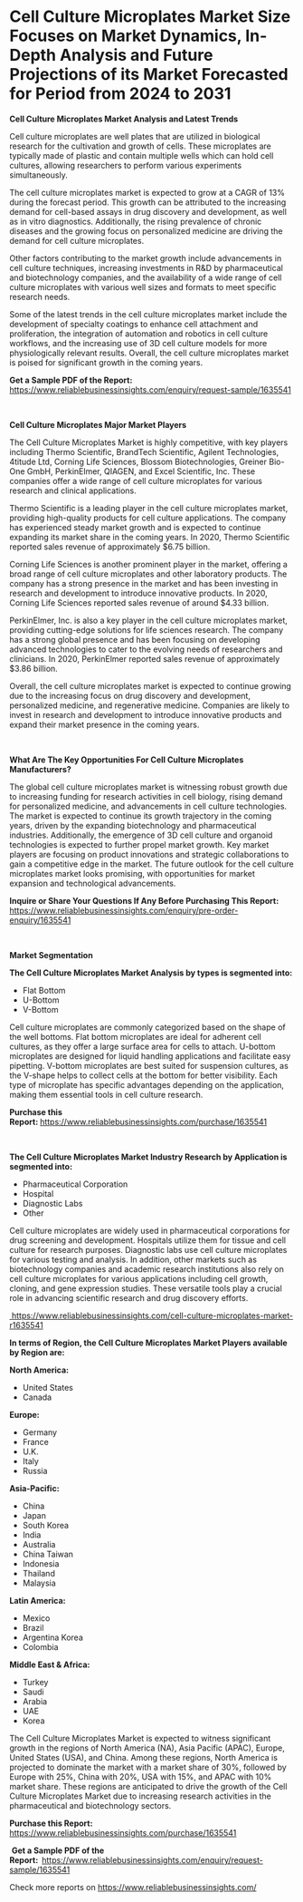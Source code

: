 <p><h1>Cell Culture Microplates Market Size Focuses on Market Dynamics, In-Depth Analysis and Future Projections of its Market Forecasted for Period from 2024 to 2031</h1></p><p><strong>Cell Culture Microplates Market Analysis and Latest Trends</strong></p>
<p><p>Cell culture microplates are well plates that are utilized in biological research for the cultivation and growth of cells. These microplates are typically made of plastic and contain multiple wells which can hold cell cultures, allowing researchers to perform various experiments simultaneously.</p><p>The cell culture microplates market is expected to grow at a CAGR of 13% during the forecast period. This growth can be attributed to the increasing demand for cell-based assays in drug discovery and development, as well as in vitro diagnostics. Additionally, the rising prevalence of chronic diseases and the growing focus on personalized medicine are driving the demand for cell culture microplates.</p><p>Other factors contributing to the market growth include advancements in cell culture techniques, increasing investments in R&D by pharmaceutical and biotechnology companies, and the availability of a wide range of cell culture microplates with various well sizes and formats to meet specific research needs.</p><p>Some of the latest trends in the cell culture microplates market include the development of specialty coatings to enhance cell attachment and proliferation, the integration of automation and robotics in cell culture workflows, and the increasing use of 3D cell culture models for more physiologically relevant results. Overall, the cell culture microplates market is poised for significant growth in the coming years.</p></p>
<p><strong>Get a Sample PDF of the Report:&nbsp;</strong> <a href="https://www.reliablebusinessinsights.com/enquiry/request-sample/1635541">https://www.reliablebusinessinsights.com/enquiry/request-sample/1635541</a></p>
<p>&nbsp;</p>
<p><strong>Cell Culture Microplates Major Market Players</strong></p>
<p><p>The Cell Culture Microplates Market is highly competitive, with key players including Thermo Scientific, BrandTech Scientific, Agilent Technologies, 4titude Ltd, Corning Life Sciences, Blossom Biotechnologies, Greiner Bio-One GmbH, PerkinElmer, QIAGEN, and Excel Scientific, Inc. These companies offer a wide range of cell culture microplates for various research and clinical applications.</p><p>Thermo Scientific is a leading player in the cell culture microplates market, providing high-quality products for cell culture applications. The company has experienced steady market growth and is expected to continue expanding its market share in the coming years. In 2020, Thermo Scientific reported sales revenue of approximately $6.75 billion.</p><p>Corning Life Sciences is another prominent player in the market, offering a broad range of cell culture microplates and other laboratory products. The company has a strong presence in the market and has been investing in research and development to introduce innovative products. In 2020, Corning Life Sciences reported sales revenue of around $4.33 billion.</p><p>PerkinElmer, Inc. is also a key player in the cell culture microplates market, providing cutting-edge solutions for life sciences research. The company has a strong global presence and has been focusing on developing advanced technologies to cater to the evolving needs of researchers and clinicians. In 2020, PerkinElmer reported sales revenue of approximately $3.86 billion.</p><p>Overall, the cell culture microplates market is expected to continue growing due to the increasing focus on drug discovery and development, personalized medicine, and regenerative medicine. Companies are likely to invest in research and development to introduce innovative products and expand their market presence in the coming years.</p></p>
<p>&nbsp;</p>
<p><strong>What Are The Key Opportunities For Cell Culture Microplates Manufacturers?</strong></p>
<p><p>The global cell culture microplates market is witnessing robust growth due to increasing funding for research activities in cell biology, rising demand for personalized medicine, and advancements in cell culture technologies. The market is expected to continue its growth trajectory in the coming years, driven by the expanding biotechnology and pharmaceutical industries. Additionally, the emergence of 3D cell culture and organoid technologies is expected to further propel market growth. Key market players are focusing on product innovations and strategic collaborations to gain a competitive edge in the market. The future outlook for the cell culture microplates market looks promising, with opportunities for market expansion and technological advancements.</p></p>
<p><strong>Inquire or Share Your Questions If Any Before Purchasing This Report:</strong> <a href="https://www.reliablebusinessinsights.com/enquiry/pre-order-enquiry/1635541">https://www.reliablebusinessinsights.com/enquiry/pre-order-enquiry/1635541</a></p>
<p>&nbsp;</p>
<p><strong>Market Segmentation</strong></p>
<p><strong>The Cell Culture Microplates Market Analysis by types is segmented into:</strong></p>
<p><ul><li>Flat Bottom</li><li>U-Bottom</li><li>V-Bottom</li></ul></p>
<p><p>Cell culture microplates are commonly categorized based on the shape of the well bottoms. Flat bottom microplates are ideal for adherent cell cultures, as they offer a large surface area for cells to attach. U-bottom microplates are designed for liquid handling applications and facilitate easy pipetting. V-bottom microplates are best suited for suspension cultures, as the V-shape helps to collect cells at the bottom for better visibility. Each type of microplate has specific advantages depending on the application, making them essential tools in cell culture research.</p></p>
<p><strong>Purchase this Report:&nbsp;</strong><a href="https://www.reliablebusinessinsights.com/purchase/1635541">https://www.reliablebusinessinsights.com/purchase/1635541</a></p>
<p>&nbsp;</p>
<p><strong>The Cell Culture Microplates Market Industry Research by Application is segmented into:</strong></p>
<p><ul><li>Pharmaceutical Corporation</li><li>Hospital</li><li>Diagnostic Labs</li><li>Other</li></ul></p>
<p><p>Cell culture microplates are widely used in pharmaceutical corporations for drug screening and development. Hospitals utilize them for tissue and cell culture for research purposes. Diagnostic labs use cell culture microplates for various testing and analysis. In addition, other markets such as biotechnology companies and academic research institutions also rely on cell culture microplates for various applications including cell growth, cloning, and gene expression studies. These versatile tools play a crucial role in advancing scientific research and drug discovery efforts.</p></p>
<p><a href="https://www.reliablebusinessinsights.com/cell-culture-microplates-market-r1635541">&nbsp;https://www.reliablebusinessinsights.com/cell-culture-microplates-market-r1635541</a></p>
<p><strong>In terms of Region, the Cell Culture Microplates Market Players available by Region are:</strong></p>
<p>
    <p> <strong> North America: </strong>
        <ul>
            <li>United States</li>
            <li>Canada</li>
        </ul>
        </p> 
    <p> <strong> Europe: </strong>
        <ul>
            <li>Germany</li>
            <li>France</li>
            <li>U.K.</li>
            <li>Italy</li>
            <li>Russia</li>
        </ul>
        </p> 
    <p> <strong> Asia-Pacific: </strong>
        <ul>
            <li>China</li>
            <li>Japan</li>
            <li>South Korea</li>
            <li>India</li>
            <li>Australia</li>
            <li>China Taiwan</li>
            <li>Indonesia</li>
            <li>Thailand</li>
            <li>Malaysia</li>
        </ul>
        </p> 
    <p> <strong> Latin America: </strong>
        <ul>
            <li>Mexico</li>
            <li>Brazil</li>
            <li>Argentina Korea</li>
            <li>Colombia</li>
        </ul>
        </p> 
    <p> <strong> Middle East & Africa: </strong>
        <ul>
            <li>Turkey</li>
            <li>Saudi</li>
            <li>Arabia</li>
            <li>UAE</li>
            <li>Korea</li>
        </ul>
    </p>
    </p>
<p><p>The Cell Culture Microplates Market is expected to witness significant growth in the regions of North America (NA), Asia Pacific (APAC), Europe, United States (USA), and China. Among these regions, North America is projected to dominate the market with a market share of 30%, followed by Europe with 25%, China with 20%, USA with 15%, and APAC with 10% market share. These regions are anticipated to drive the growth of the Cell Culture Microplates Market due to increasing research activities in the pharmaceutical and biotechnology sectors.</p></p>
<p><strong>Purchase this Report: </strong><a href="https://www.reliablebusinessinsights.com/purchase/1635541">https://www.reliablebusinessinsights.com/purchase/1635541</a></p>
<p>&nbsp;<strong>Get a Sample PDF of the Report:&nbsp;&nbsp;</strong><a href="https://www.reliablebusinessinsights.com/enquiry/request-sample/1635541">https://www.reliablebusinessinsights.com/enquiry/request-sample/1635541</a></p>
<p><strong></strong></p>
<p>Check more reports on <a href="https://www.reliablebusinessinsights.com/">https://www.reliablebusinessinsights.com/</a></p>